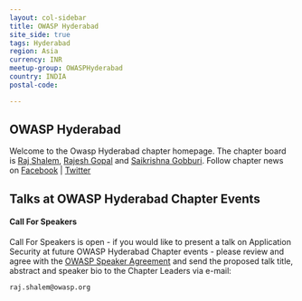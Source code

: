```yaml
---
layout: col-sidebar
title: OWASP Hyderabad
site_side: true
tags: Hyderabad
region: Asia
currency: INR
meetup-group: OWASPHyderabad
country: INDIA
postal-code: 

---
```

<!-- rebuild -->

OWASP Hyderabad
-------------
Welcome to the Owasp Hyderabad chapter homepage. The chapter board is <a href="mailto:raj.shalem@owasp.org">Raj Shalem</a>, <a href="mailto:rajesh.gopal@owasp.org">Rajesh Gopal</a> and <a href="mailto:saikrishna.gobburi@owasp.org">Saikrishna Gobburi</a>. Follow chapter news on [Facebook](https://www.facebook.com/OWASPHyderabad) | [Twitter](https://twitter.com/OWASPHyderabad) 


Talks at OWASP Hyderabad Chapter Events
---------------------------------------

#### Call For Speakers

Call For Speakers is open - if you would like to present a talk on Application Security at future OWASP Hyderabad Chapter events - please review and agree with the [OWASP Speaker Agreement](https://owasp.org/www-policy/legal/speaker-agreement) and send the proposed talk title, abstract and speaker bio to the Chapter Leaders via e-mail:

`raj.shalem@owasp.org`


